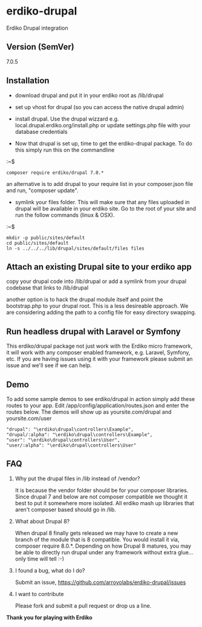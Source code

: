 erdiko-drupal
=============

Erdiko Drupal integration

Version (SemVer)
----------------

7.0.5

Installation
------------

* download drupal and put it in your erdiko root as /lib/drupal

* set up vhost for drupal (so you can access the native drupal admin)

* install drupal.  Use the drupal wizzard e.g. local.drupal.erdiko.org/install.php or update settings.php file with your database credentials

* Now that drupal is set up, time to get the erdiko-drupal package.  To do this simply run this on the commandline

:~$

	composer require erdiko/drupal 7.0.*

an alternative is to add drupal to your require list in your composer.json file and run, "composer update".

* symlink your files folder.  This will make sure that any files uploaded in drupal will be available in your erdiko site.  Go to the root of your site and run the follow commands (linux & OSX).

:~$

	mkdir -p public/sites/default
	cd public/sites/default
	ln -s ../../../lib/drupal/sites/default/files files

Attach an existing Drupal site to your erdiko app
-------------------------------------------------

copy your drupal code into /lib/drupal or add a symlink from your drupal codebase that links to /lib/drupal

another option is to hack the drupal module itself and point the bootstrap.php to your drupal root.  This is a less desireable approach.  We are considering adding the path to a config file for easy directory swapping.

Run headless drupal with Laravel or Symfony
-------------------------------------------

This erdiko/drupal package not just work with the Erdiko micro framework, it will work with any composer enabled framework, e.g. Laravel, Symfony, etc.  If you are having issues using it with your framework please submit an issue and we'll see if we can help.

Demo
----

To add some sample demos to see erdiko/drupal in action simply add these routes to your app.  Edit /app/config/application/routes.json and enter the routes below.  The demos will show up as yoursite.com/drupal and yoursite.com/user

	"drupal": "\erdiko\drupal\controllers\Example",
	"drupal/:alpha": "\erdiko\drupal\controllers\Example",
	"user": "\erdiko\drupal\controllers\User",
	"user/:alpha": "\erdiko\drupal\controllers\User"

FAQ
---

1. Why put the drupal files in /lib instead of /vendor?

	It is because the vendor folder should be for your composer libraries.  Since drupal 7 and below are not composer compatible we thought it best to put it somewhere more isolated.  All erdiko mash up libraries that aren't composer based should go in /lib.

2. What about Drupal 8?

	When drupal 8 finally gets released we may have to create a new branch of the module that is 8 compatible.  You would install it via, composer require 8.0.*.  Depending on how Drupal 8 matures, you may be able to directly run drupal under any framework without extra glue... only time will tell :-)

3. I found a bug, what do I do?

	Submit an issue, https://github.com/arroyolabs/erdiko-drupal/issues

4. I want to contribute

	Please fork and submit a pull request or drop us a line.


**Thank you for playing with Erdiko**
